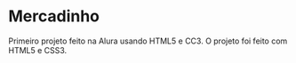 # Mercadinho
Primeiro projeto feito na Alura usando HTML5 e CC3.
O projeto foi feito com HTML5 e CSS3.
